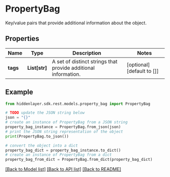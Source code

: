 # PropertyBag

Key/value pairs that provide additional information about the object.

## Properties

Name | Type | Description | Notes
------------ | ------------- | ------------- | -------------
**tags** | **List[str]** | A set of distinct strings that provide additional information. | [optional] [default to []]

## Example

```python
from hiddenlayer.sdk.rest.models.property_bag import PropertyBag

# TODO update the JSON string below
json = "{}"
# create an instance of PropertyBag from a JSON string
property_bag_instance = PropertyBag.from_json(json)
# print the JSON string representation of the object
print(PropertyBag.to_json())

# convert the object into a dict
property_bag_dict = property_bag_instance.to_dict()
# create an instance of PropertyBag from a dict
property_bag_from_dict = PropertyBag.from_dict(property_bag_dict)
```
[[Back to Model list]](../README.md#documentation-for-models) [[Back to API list]](../README.md#documentation-for-api-endpoints) [[Back to README]](../README.md)


